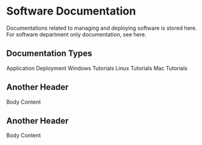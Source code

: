 # Software Documentation
Documentations related to managing and deploying software is stored here. 
For software department only documentation, see here.


## Documentation Types
Application Deployment
Windows Tutorials
Linux Tutorials
Mac Tutorials

## Another Header
Body Content

## Another Header
Body Content